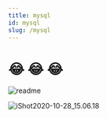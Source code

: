 ```yaml
---
title: mysql
id: mysql
slug: /mysql
---
```


# 😂 😂  😂 

![readme](https://gitea.pptfz.cn/pptfz/picgo-images/raw/branch/master/img/readme.gif)



![iShot2020-10-28_15.06.18](https://gitea.pptfz.cn/pptfz/picgo-images/raw/branch/master/img/iShot2020-10-28_15.06.18.png)